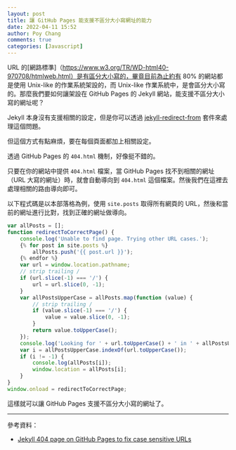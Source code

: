 ```yaml
---
layout: post
title: 讓 GitHub Pages 能支援不區分大小寫網址的能力
date: 2022-04-11 15:52
author: Poy Chang
comments: true
categories: [Javascript]
---
```


URL 的[網路標準]（https://www.w3.org/TR/WD-html40-970708/htmlweb.html）是有區分大小寫的，畢竟目前為止約有 80% 的網站都是使用 Unix-like 的作業系統架設的，而 Unix-like 作業系統中，是會區分大小寫的。那麼我們要如何讓架設在 GitHub Pages 的 Jekyll 網站，能支援不區分大小寫的網址呢？

Jekyll 本身沒有支援相關的設定，但是你可以透過 [jekyll-redirect-from](https://github.com/jekyll/jekyll-redirect-from) 套件來處理這個問題。

但這個方式有點麻煩，要在每個頁面都加上相關設定。

透過 GitHub Pages 的 `404.html` 機制，好像挺不錯的。

只要在你的網站中提供 `404.html` 檔案，當 GitHub Pages 找不到相關的網址（URL 大寫的網址）時，就會自動導向到 `404.html` 這個檔案。然後我們在這裡去處理相關的路由導向即可。

以下程式碼是以本部落格為例，使用 `site.posts` 取得所有網頁的 URL，然後和當前的網址進行比對，找到正確的網址做導向。

```javascript
var allPosts = [];
function redirectToCorrectPage() {
    console.log('Unable to find page. Trying other URL cases.');
    {% for post in site.posts %}
        allPosts.push('{{ post.url }}');
    {% endfor %}
    var url = window.location.pathname;
    // strip trailing /
    if (url.slice(-1) === '/') {
        url = url.slice(0, -1);
    }
    var allPostsUpperCase = allPosts.map(function (value) {
        // strip trailing /
        if (value.slice(-1) === '/') {
            value = value.slice(0, -1);
        }
        return value.toUpperCase();
    });
    console.log('Looking for ' + url.toUpperCase() + ' in ' + allPostsUpperCase);
    var i = allPostsUpperCase.indexOf(url.toUpperCase());
    if (i != -1) {
        console.log(allPosts[i]);
        window.location = allPosts[i];
    }
}
window.onload = redirectToCorrectPage;
```

這樣就可以讓 GitHub Pages 支援不區分大小寫的網址了。

----------

參考資料：

* [Jekyll 404 page on GitHub Pages to fix case sensitive URLs](https://gist.github.com/AmrEldib/81a4660fe00da8f11956)
